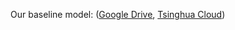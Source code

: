 Our baseline model: ([Google Drive](https://drive.google.com/file/d/1na9N9HtK9z5TXnRtlIjwku1yHdcdIGS3/view?usp=sharing), [Tsinghua Cloud](https://cloud.tsinghua.edu.cn/f/b391609440d44a90a381/)) 
